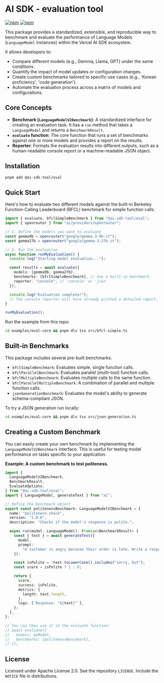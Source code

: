 # AI SDK - evaluation tool

[![npm](https://img.shields.io/npm/v/@ai-sdk-tool/eval)](https://www.npmjs.com/package/@ai-sdk-tool/eval)
[![npm](https://img.shields.io/npm/dt/@ai-sdk-tool/eval)](https://www.npmjs.com/package/@ai-sdk-tool/eval)

This package provides a standardized, extensible, and reproducible way to benchmark and evaluate the performance of Language Models (`LanguageModel` instances) within the Vercel AI SDK ecosystem.

It allows developers to:

- Compare different models (e.g., Gemma, Llama, GPT) under the same conditions.
- Quantify the impact of model updates or configuration changes.
- Create custom benchmarks tailored to specific use cases (e.g., 'Korean proficiency', 'code generation').
- Automate the evaluation process across a matrix of models and configurations.

## Core Concepts

- **Benchmark (`LanguageModelV2Benchmark`)**: A standardized interface for creating an evaluation task. It has a `run` method that takes a `LanguageModel` and returns a `BenchmarkResult`.
- **`evaluate` function**: The core function that runs a set of benchmarks against one or more models and provides a report on the results.
- **Reporter**: Formats the evaluation results into different outputs, such as a human-readable console report or a machine-readable JSON object.

## Installation

```bash
pnpm add @ai-sdk-tool/eval
```

## Quick Start

Here's how to evaluate two different models against the built-in Berkeley Function-Calling Leaderboard (BFCL) benchmark for simple function calls.

```typescript
import { evaluate, bfclSimpleBenchmark } from "@ai-sdk-tool/eval";
import { openrouter } from "ai/providers/openrouter";

// 1. Define the models you want to evaluate
const gemma9b = openrouter("google/gemma-3-9b-it");
const gemma27b = openrouter("google/gemma-3-27b-it");

// 2. Run the evaluation
async function runMyEvaluation() {
  console.log("Starting model evaluation...");

  const results = await evaluate({
    models: [gemma9b, gemma27b],
    benchmarks: [bfclSimpleBenchmark], // Use a built-in benchmark
    reporter: "console", // 'console' or 'json'
  });

  console.log("Evaluation complete!");
  // The console reporter will have already printed a detailed report.
}

runMyEvaluation();
```

Run the example from this repo:

```bash
cd examples/eval-core && pnpm dlx tsx src/bfcl-simple.ts
```

## Built-in Benchmarks

This package includes several pre-built benchmarks.

- `bfclSimpleBenchmark`: Evaluates simple, single function calls.
- `bfclParallelBenchmark`: Evaluates parallel (multi-tool) function calls.
- `bfclMultipleBenchmark`: Evaluates multiple calls to the same function.
- `bfclParallelMultipleBenchmark`: A combination of parallel and multiple function calls.
- `jsonGenerationBenchmark`: Evaluates the model's ability to generate schema-compliant JSON.

To try a JSON generation run locally:

```bash
cd examples/eval-core && pnpm dlx tsx src/json-generation.ts
```

## Creating a Custom Benchmark

You can easily create your own benchmark by implementing the `LanguageModelV2Benchmark` interface. This is useful for testing model performance on tasks specific to your application.

**Example: A custom benchmark to test politeness.**

```typescript
import {
  LanguageModelV2Benchmark,
  BenchmarkResult,
  EvaluateOptions,
} from "@ai-sdk-tool/eval";
import { LanguageModel, generateText } from "ai";

// Define the benchmark object
export const politenessBenchmark: LanguageModelV2Benchmark = {
  name: "politeness-check",
  version: "1.0.0",
  description: "Checks if the model's response is polite.",

  async run(model: LanguageModel): Promise<BenchmarkResult> {
    const { text } = await generateText({
      model,
      prompt:
        "A customer is angry because their order is late. Write a response.",
    });

    const isPolite = !text.toLowerCase().includes("sorry, but");
    const score = isPolite ? 1 : 0;

    return {
      score,
      success: isPolite,
      metrics: {
        length: text.length,
      },
      logs: [`Response: "${text}"`],
    };
  },
};

// You can then use it in the evaluate function:
// await evaluate({
//   models: myModel,
//   benchmarks: [politenessBenchmark],
// });
```

## License

Licensed under Apache License 2.0. See the repository `LICENSE`. Include the `NOTICE` file in distributions.

